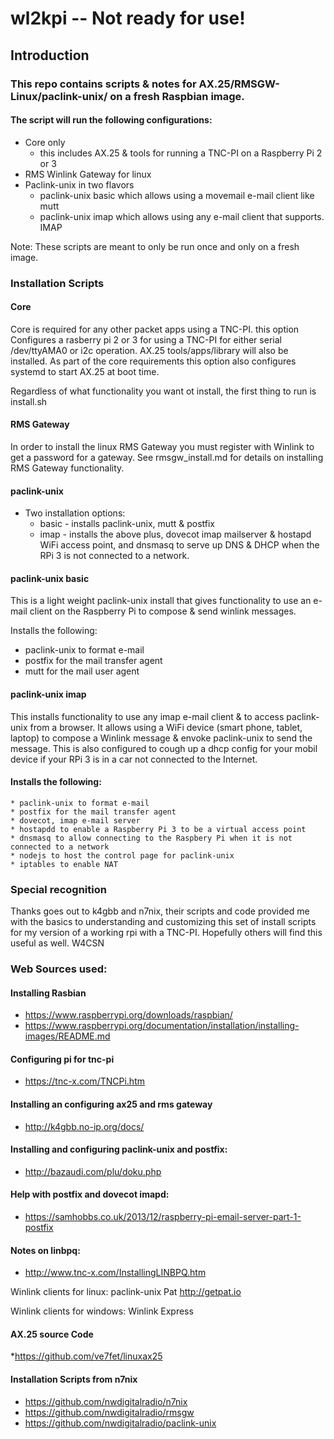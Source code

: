 # wl2kpi -- Not ready for use!

## Introduction

### This repo contains scripts & notes for AX.25/RMSGW-Linux/paclink-unix/ on a fresh Raspbian image.

#### The script will run the following configurations:
* Core only
	* this includes AX.25 & tools for running a TNC-PI on a Raspberry Pi 2 or 3
* RMS Winlink Gateway for linux
* Paclink-unix in two flavors
	* paclink-unix basic which allows using a movemail e-mail client like mutt
	* paclink-unix imap which allows using any e-mail client that supports. IMAP

Note: These scripts are meant to only be run once and only on a fresh image.

### Installation Scripts

#### Core
Core is required for any other packet apps using a TNC-PI. this option Configures a 
rasberry pi 2 or 3 for using a TNC-PI for either serial /dev/ttyAMA0 or i2c operation.
AX.25 tools/apps/library will also be installed. As part of the core requirements this
option also configures systemd to start AX.25 at boot time.

Regardless of what functionality you want ot install, the first thing to run is install.sh 

#### RMS Gateway
In order to install the linux RMS Gateway you must register with Winlink to get a password
for a gateway.
See rmsgw_install.md for details on installing RMS Gateway functionality.

#### paclink-unix
* Two installation options:
	* basic - installs paclink-unix, mutt & postfix
	* imap - installs the above plus, dovecot imap mailserver & hostapd WiFi access point, and dnsmasq to serve up DNS & DHCP when the RPi 3 is not connected to a network.
	
#### paclink-unix basic

This is a light weight paclink-unix install that gives functionality to use an e-mail client 
on the Raspberry Pi to compose & send winlink messages.

Installs the following:

* paclink-unix to format e-mail
* postfix for the mail transfer agent
* mutt for the mail user agent

#### paclink-unix imap

This installs functionality to use any imap e-mail client & to access paclink-unix from a browser.
It allows using a WiFi device (smart phone, tablet, laptop) to compose a Winlink message & envoke 
paclink-unix to send the message. This is also configured to cough up a dhcp config for your mobil 
device if your RPi 3 is in a car not connected to the Internet.

#### Installs the following:

	* paclink-unix to format e-mail
	* postfix for the mail transfer agent
	* dovecot, imap e-mail server
	* hostapdd to enable a Raspberry Pi 3 to be a virtual access point
	* dnsmasq to allow connecting to the Raspbery Pi when it is not connected to a network
	* nodejs to host the control page for paclink-unix
	* iptables to enable NAT
	
### Special recognition
Thanks goes out to k4gbb and n7nix, their scripts and code provided me with the basics to understanding 
and customizing this set of install scripts for my version of a working rpi with a TNC-PI. Hopefully others
will find this useful as well.
W4CSN

### Web Sources used:
#### Installing Rasbian
* https://www.raspberrypi.org/downloads/raspbian/
* https://www.raspberrypi.org/documentation/installation/installing-images/README.md

#### Configuring pi for tnc-pi
* https://tnc-x.com/TNCPi.htm

#### Installing an configuring ax25 and rms gateway
* http://k4gbb.no-ip.org/docs/

#### Installing and configuring paclink-unix and postfix:
* http://bazaudi.com/plu/doku.php

#### Help with postfix and dovecot imapd:
* https://samhobbs.co.uk/2013/12/raspberry-pi-email-server-part-1-postfix

#### Notes on linbpq:
* http://www.tnc-x.com/InstallingLINBPQ.htm

Winlink clients for linux:
paclink-unix
Pat   http://getpat.io

Winlink clients for windows:
Winlink Express

#### AX.25 source Code
*https://github.com/ve7fet/linuxax25

#### Installation Scripts from n7nix
* https://github.com/nwdigitalradio/n7nix
* https://github.com/nwdigitalradio/rmsgw
* https://github.com/nwdigitalradio/paclink-unix
